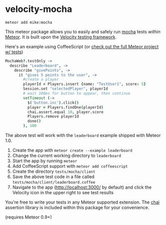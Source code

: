 # velocity-mocha

`meteor add mike:mocha`

This meteor package allows you to easily and safely run [mocha](http://visionmedia.github.io/mocha/) tests *within* [Meteor](https://www.meteor.com). It is built upon the [Velocity testing framework](https://github.com/meteor-velocity/velocity).

Here's an example using CoffeeScript (or [check out the full Meteor project w/ tests](https://github.com/mad-eye/leaderboard-mocha))

```coffeescript
MochaWeb?.testOnly ->
  describe "Leaderboard", ->
    describe "givePoints", ->
      it "gives 5 points to the user", ->
        #create a player
        playerId = Players.insert {name: "TestUser1", score: 5}
        Session.set "selectedPlayer", playerId
        # wait 100ms for button to appear, then continue
        setTimeout (->
          $('button.inc').click()
          player = Players.findOne(playerId)
          chai.assert.equal 10, player.score
          Players.remove playerId
          done()
        ), 100
```

The above test will work with the `leaderboard` example shipped with Meteor 1.0.

1. Create the app with `meteor create --example leaderboard`
2. Change the current working directory to `leaderboard`
3. Start the app by running `meteor`
4. Add CoffeeScript support with `meteor add coffeescript`
5. Create the directory `tests/mocha/client`
6. Save the above test code in a file called `tests/mocha/client/leaderboard.coffee`
7. Navigate to the app (<http://localhost:3000/> by default) and click the Velocity icon in the upper right to see test results

You're free to write your tests in any Meteor supported extension. The [chai](http://chaijs.com/) assertion library is included within this package for your convenience.

(requires Meteor 0.9+)
